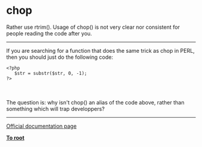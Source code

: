 # chop



Rather use rtrim(). Usage of chop() is not very clear nor consistent for people reading the code after you.  

---

If you are searching for a function that does the same trick as chop in PERL, then you should just do the following code:<br>

```
<?php
   $str = substr($str, 0, -1);
?>
```
<br><br>The question is: why isn&apos;t chop() an alias of the code above, rather than something which will trap developpers?  

---

[Official documentation page](https://www.php.net/manual/en/function.chop.php)

**[To root](/README.md)**